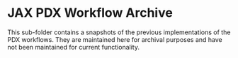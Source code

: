 # JAX PDX Workflow Archive

This sub-folder contains a snapshots of the previous implementations of
the PDX workflows. They are maintained here for archival purposes and have
not been maintained for current functionality.
